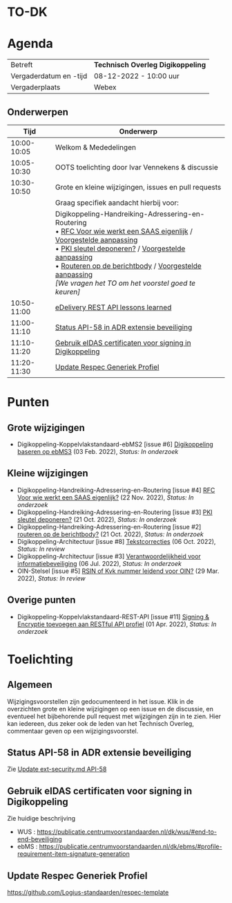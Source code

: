 # TO-DK

# Agenda

|  |   |
|------------------------|-------------------------------------|
| Betreft  | **Technisch Overleg Digikoppeling** |
| Vergaderdatum en -tijd | 08-12-2022 - 10:00 uur  |
| Vergaderplaats  | Webex  |

## Onderwerpen


| Tijd | Onderwerp |
| --- | --- |
| 10:00-10:05 | Welkom & Mededelingen        |    
| 10:05-10:30 | OOTS toelichting door Ivar Vennekens & discussie |
| 10:30-10:50 | Grote en kleine wijzigingen, issues en pull requests  | 
|  |  Graag specifiek aandacht hierbij voor: |  
|             | Digikoppeling-Handreiking-Adressering-en-Routering <BR>• [RFC Voor wie werkt een SAAS eigenlijk](https://github.com/Logius-standaarden/Digikoppeling-Handreiking-Adressering-en-Routering/issues/4) / [Voorgestelde aanpassing](https://github.com/Logius-standaarden/Digikoppeling-Handreiking-Adressering-en-Routering/pull/7/files)<BR>• [PKI sleutel deponeren?](https://github.com/Logius-standaarden/Digikoppeling-Handreiking-Adressering-en-Routering/issues/3) / [Voorgestelde aanpassing](https://github.com/Logius-standaarden/Digikoppeling-Handreiking-Adressering-en-Routering/pull/6/files)<BR>• [Routeren op de berichtbody](https://github.com/Logius-standaarden/Digikoppeling-Handreiking-Adressering-en-Routering/issues/2) / [Voorgestelde aanpassing](https://github.com/Logius-standaarden/Digikoppeling-Handreiking-Adressering-en-Routering/pull/5/files) _<BR>[We vragen het TO om het voorstel goed te keuren]_|
| 10:50-11:00 |[eDelivery REST API lessons learned](eDeliveryAPI.md)  |
| 11:00-11:10 |[Status API-58 in ADR extensie beveiliging](#status-api-58-in-adr-extensie-beveiliging)                         |
| 11:10-11:20 |[Gebruik eIDAS certificaten voor signing in Digikoppeling](#gebruik-eidas-certificaten-voor-signing-in-digikoppeling)|
| 11:20-11:30 |[Update Respec Generiek Profiel](#update-respec-generiek-profiel)|

# Punten

## Grote wijzigingen
* Digikoppeling-Koppelvlakstandaard-ebMS2 [issue #6] [Digikoppeling baseren op ebMS3](https://github.com/Logius-standaarden/Digikoppeling-Koppelvlakstandaard-ebMS2/issues/6) (03 Feb. 2022), _Status: In onderzoek_

## Kleine wijzigingen
* Digikoppeling-Handreiking-Adressering-en-Routering [issue #4] [RFC Voor wie werkt een SAAS eigenlijk?](https://github.com/Logius-standaarden/Digikoppeling-Handreiking-Adressering-en-Routering/issues/4) (22 Nov. 2022), _Status: In onderzoek_
* Digikoppeling-Handreiking-Adressering-en-Routering [issue #3] [PKI sleutel deponeren?](https://github.com/Logius-standaarden/Digikoppeling-Handreiking-Adressering-en-Routering/issues/3) (21 Oct. 2022), _Status: In onderzoek_
* Digikoppeling-Handreiking-Adressering-en-Routering [issue #2] [routeren op de berichtbody?](https://github.com/Logius-standaarden/Digikoppeling-Handreiking-Adressering-en-Routering/issues/2) (21 Oct. 2022), _Status: In onderzoek_
* Digikoppeling-Architectuur [issue #8] [Tekstcorrecties](https://github.com/Logius-standaarden/Digikoppeling-Architectuur/pull/8) (06 Oct. 2022), _Status: In review_
* Digikoppeling-Architectuur [issue #3] [Verantwoordelijkheid voor informatiebeveiliging](https://github.com/Logius-standaarden/Digikoppeling-Architectuur/issues/3) (06 Jul. 2022), _Status: In onderzoek_
* OIN-Stelsel [issue #5] [RSIN of Kvk nummer leidend voor OIN?](https://github.com/Logius-standaarden/OIN-Stelsel/issues/5) (29 Mar. 2022), _Status: In review_

## Overige punten
* Digikoppeling-Koppelvlakstandaard-REST-API [issue #11] [Signing & Encryptie toevoegen aan RESTful API profiel](https://github.com/Logius-standaarden/Digikoppeling-Koppelvlakstandaard-REST-API/issues/11) (01 Apr. 2022), _Status: In onderzoek_

# Toelichting


## Algemeen

Wijzigingsvoorstellen zijn gedocumenteerd in het issue. Klik in de overzichten grote en kleine wijzigingen op een issue en de discussie, en eventueel het bijbehorende pull request met wijzigingen zijn in te zien. Hier kan iedereen, dus zeker ook de leden van het Technisch Overleg, commentaar geven op een wijzigingsvoorstel.

## Status API-58 in ADR extensie beveiliging

Zie [Update ext-security.md API-58](https://github.com/Geonovum/KP-APIs/pull/464)


## Gebruik eIDAS certificaten voor signing in Digikoppeling

Zie huidige beschrijving

* WUS : https://publicatie.centrumvoorstandaarden.nl/dk/wus/#end-to-end-beveiliging
* ebMS : https://publicatie.centrumvoorstandaarden.nl/dk/ebms/#profile-requirement-item-signature-generation

## Update Respec Generiek Profiel

https://github.com/Logius-standaarden/respec-template


